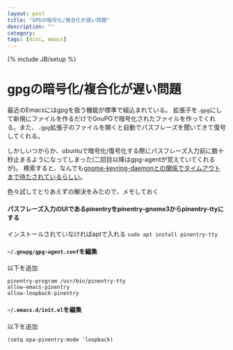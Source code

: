 ```yaml
---
layout: post
title: "GPGの暗号化/複合化が遅い問題"
description: ""
category: 
tags: [misc, emacs]
---
```

{% include JB/setup %}

# gpgの暗号化/複合化が遅い問題

最近のEmacsにはgpgを扱う機能が標準で組込まれている。
拡張子を`.gpg`にして新規にファイルを作るだけでGnuPGで暗号化されたファイルを作ってくれる。また、`.gpg`拡張子のファイルを開くと自動でパスフレーズを聞いてきて復号してくれる。

しかしいつからか、ubuntuで暗号化/復号化する際にパスフレーズ入力前に数十秒止まるようになってしまった(二回目以降はgpg-agentが覚えていてくれるが)。
検索すると、なんでも[gnome-keyring-daemonとの関係でタイムアウトまで待たされているらしい](https://ubuntuforums.org/showthread.php?t=2361781)。

色々試してとりあえずの解決をみたので、メモしておく

#### パスフレーズ入力のUIであるpinentryをpinentry-gnome3からpinentry-ttyにする
インストールされていなければaptで入れる `sudo apt install pinentry-tty`
#### `~/.gnupg/gpg-agent.conf`を編集
以下を追加
```
pinentry-program /usr/bin/pinentry-tty
allow-emacs-pinentry
allow-loopback-pinentry
```

#### `~/.emacs.d/init.el`を編集
以下を追加
```elisp
(setq epa-pinentry-mode 'loopback)
```
